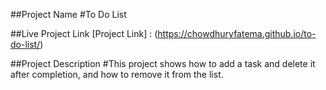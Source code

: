 ##Project Name
#To Do List

##Live Project Link
[Project Link] : (https://chowdhuryfatema.github.io/to-do-list/)

##Project Description
#This project shows how to add a task and delete it after completion, and how to remove it from the list.


